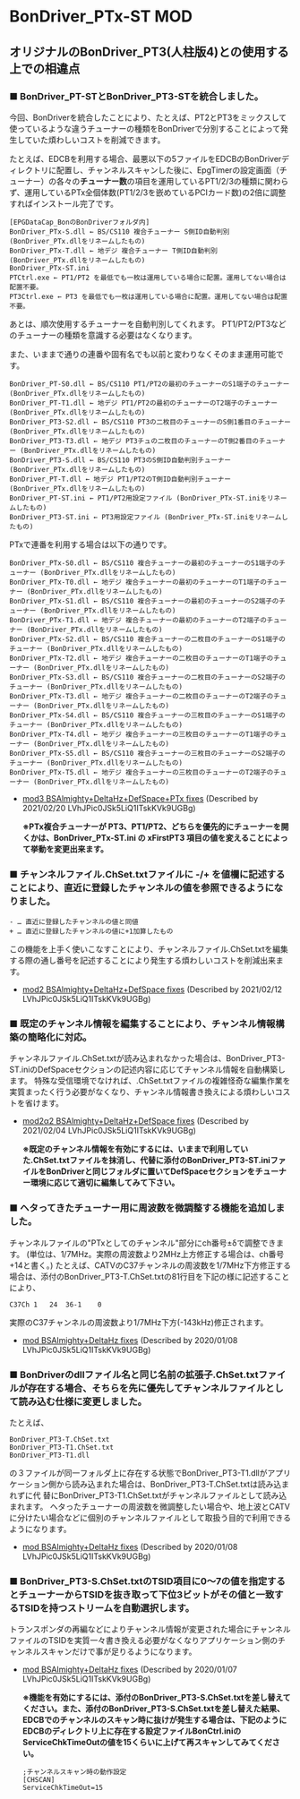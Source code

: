 # BonDriver_PTx-ST MOD

## オリジナルのBonDriver_PT3(人柱版4)との使用する上での相違点

### ■ BonDriver_PT-STとBonDriver_PT3-STを統合しました。

  今回、BonDriverを統合したことにより、たとえば、PT2とPT3をミックスして使っているような違うチューナーの種類をBonDriverで分別することによって発生していた煩わしいコストを削減できます。
  
  たとえば、EDCBを利用する場合、最悪以下の5ファイルをEDCBのBonDriverディレクトリに配置し、チャンネルスキャンした後に、EpgTimerの設定画面（チューナー）の各々の**チューナー数**の項目を運用しているPT1/2/3の種類に関わらず、運用しているPTx全個体数(PT1/2/3を嵌めているPCIカード数)の2倍に調整すればインストール完了です。
  ```
  [EPGDataCap_BonのBonDriverフォルダ内]
  BonDriver_PTx-S.dll ← BS/CS110 複合チューナー S側ID自動判別 (BonDriver_PTx.dllをリネームしたもの)
  BonDriver_PTx-T.dll ← 地デジ 複合チューナー T側ID自動判別 (BonDriver_PTx.dllをリネームしたもの)
  BonDriver_PTx-ST.ini
  PTCtrl.exe ← PT1/PT2 を最低でも一枚は運用している場合に配置。運用してない場合は配置不要。
  PT3Ctrl.exe ← PT3 を最低でも一枚は運用している場合に配置。運用してない場合は配置不要。
  ```
  あとは、順次使用するチューナーを自動判別してくれます。
  PT1/PT2/PT3などのチューナーの種類を意識する必要はなくなります。
  
  また、いままで通りの連番や固有名でも以前と変わりなくそのまま運用可能です。
  ```
  BonDriver_PT-S0.dll ← BS/CS110 PT1/PT2の最初のチューナーのS1端子のチューナー (BonDriver_PTx.dllをリネームしたもの)
  BonDriver_PT-T1.dll ← 地デジ PT1/PT2の最初のチューナーのT2端子のチューナー (BonDriver_PTx.dllをリネームしたもの)
  BonDriver_PT3-S2.dll ← BS/CS110 PT3の二枚目のチューナーのS側1番目のチューナー (BonDriver_PTx.dllをリネームしたもの)
  BonDriver_PT3-T3.dll ← 地デジ PT3チュの二枚目のチューナーのT側2番目のチューナー (BonDriver_PTx.dllをリネームしたもの)
  BonDriver_PT3-S.dll ← BS/CS110 PT3のS側ID自動判別チューナー (BonDriver_PTx.dllをリネームしたもの)
  BonDriver_PT-T.dll ← 地デジ PT1/PT2のT側ID自動判別チューナー (BonDriver_PTx.dllをリネームしたもの)
  BonDriver_PT-ST.ini ← PT1/PT2用設定ファイル (BonDriver_PTx-ST.iniをリネームしたもの)
  BonDriver_PT3-ST.ini ← PT3用設定ファイル (BonDriver_PTx-ST.iniをリネームしたもの)
  ```
  
  PTxで連番を利用する場合は以下の通りです。
  ```
  BonDriver_PTx-S0.dll ← BS/CS110 複合チューナーの最初のチューナーのS1端子のチューナー (BonDriver_PTx.dllをリネームしたもの)
  BonDriver_PTx-T0.dll ← 地デジ 複合チューナーの最初のチューナーのT1端子のチューナー (BonDriver_PTx.dllをリネームしたもの)
  BonDriver_PTx-S1.dll ← BS/CS110 複合チューナーの最初のチューナーのS2端子のチューナー (BonDriver_PTx.dllをリネームしたもの)
  BonDriver_PTx-T1.dll ← 地デジ 複合チューナーの最初のチューナーのT2端子のチューナー (BonDriver_PTx.dllをリネームしたもの)
  BonDriver_PTx-S2.dll ← BS/CS110 複合チューナーの二枚目のチューナーのS1端子のチューナー (BonDriver_PTx.dllをリネームしたもの)
  BonDriver_PTx-T2.dll ← 地デジ 複合チューナーの二枚目のチューナーのT1端子のチューナー (BonDriver_PTx.dllをリネームしたもの)
  BonDriver_PTx-S3.dll ← BS/CS110 複合チューナーの二枚目のチューナーのS2端子のチューナー (BonDriver_PTx.dllをリネームしたもの)
  BonDriver_PTx-T3.dll ← 地デジ 複合チューナーの二枚目のチューナーのT2端子のチューナー (BonDriver_PTx.dllをリネームしたもの)
  BonDriver_PTx-S4.dll ← BS/CS110 複合チューナーの三枚目のチューナーのS1端子のチューナー (BonDriver_PTx.dllをリネームしたもの)
  BonDriver_PTx-T4.dll ← 地デジ 複合チューナーの三枚目のチューナーのT1端子のチューナー (BonDriver_PTx.dllをリネームしたもの)
  BonDriver_PTx-S5.dll ← BS/CS110 複合チューナーの三枚目のチューナーのS2端子のチューナー (BonDriver_PTx.dllをリネームしたもの)
  BonDriver_PTx-T5.dll ← 地デジ 複合チューナーの三枚目のチューナーのT2端子のチューナー (BonDriver_PTx.dllをリネームしたもの)
  ```
  
  - [mod3 BSAlmighty+DeltaHz+DefSpace+PTx fixes](https://github.com/hyrolean/BonDriver_PTx-ST_mod/releases/tag/mod3)
    (Described by 2021/02/20 LVhJPic0JSk5LiQ1ITskKVk9UGBg)
  
    **※PTx複合チューナーが PT3、PT1/PT2、どちらを優先的にチューナーを開くかは、BonDriver_PTx-ST.ini の xFirstPT3 項目の値を変えることによって挙動を変更出来ます。**

### ■ チャンネルファイル.ChSet.txtファイルに -/+ を値欄に記述することにより、直近に登録したチャンネルの値を参照できるようになりました。

  ```
  - … 直近に登録したチャンネルの値と同値
  + … 直近に登録したチャンネルの値に+1加算したもの
  ```
  この機能を上手く使いこなすことにより、チャンネルファイル.ChSet.txtを編集する際の通し番号を記述することにより発生する煩わしいコストを削減出来ます。
  - [mod2 BSAlmighty+DeltaHz+DefSpace fixes](https://github.com/hyrolean/BonDriver_PT3-ST_mod/releases/tag/mod2)
    (Described by 2021/02/12 LVhJPic0JSk5LiQ1ITskKVk9UGBg)

### ■ 既定のチャンネル情報を編集することにより、チャンネル情報構築の簡略化に対応。

  チャンネルファイル.ChSet.txtが読み込まれなかった場合は、BonDriver_PT3-ST.iniのDefSpaceセクションの記述内容に応じてチャンネル情報を自動構築します。
  特殊な受信環境でなければ、.ChSet.txtファイルの複雑怪奇な編集作業を実質まったく行う必要がなくなり、チャンネル情報書き換えによる煩わしいコストを省けます。
  - [mod2α2 BSAlmighty+DeltaHz+DefSpace fixes](https://github.com/hyrolean/BonDriver_PT3-ST_mod/releases/tag/mod2_alpha2)
    (Described by 2021/02/04 LVhJPic0JSk5LiQ1ITskKVk9UGBg)
  
    **※既定のチャンネル情報を有効にするには、いままで利用していた.ChSet.txtファイルを抹消し、代替に添付のBonDriver_PT3-ST.iniファイルをBonDriverと同じフォルダに置いてDefSpaceセクションをチューナー環境に応じて適切に編集してみて下さい。**
  
### ■ ヘタってきたチューナー用に周波数を微調整する機能を追加しました。

  チャンネルファイルの"PTxとしてのチャンネル"部分にch番号±δで調整できます。
  (単位は、1/7MHz。実際の周波数より2MHz上方修正する場合は、ch番号+14と書く。)
  たとえば、CATVのC37チャンネルの周波数を1/7MHz下方修正する場合は、添付のBonDriver_PT3-T.ChSet.txtの81行目を下記の様に記述することにより、
  ```
  C37Ch	1	24	36-1	0
  ```
  実際のC37チャンネルの周波数より1/7MHz下方(-143kHz)修正されます。
  - [mod BSAlmighty+DeltaHz fixes](https://github.com/hyrolean/BonDriver_PT3-ST_mod/releases/tag/mod)
    (Described by 2020/01/08 LVhJPic0JSk5LiQ1ITskKVk9UGBg)

### ■ BonDriverのdllファイル名と同じ名前の拡張子.ChSet.txtファイルが存在する場合、そちらを先に優先してチャンネルファイルとして読み込む仕様に変更しました。

  たとえば、
  ```
  BonDriver_PT3-T.ChSet.txt
  BonDriver_PT3-T1.ChSet.txt
  BonDriver_PT3-T1.dll
  ```
  の３ファイルが同一フォルダ上に存在する状態でBonDriver_PT3-T1.dllがアプリケーション側から読み込まれた場合は、BonDriver_PT3-T.ChSet.txtは読み込まれずに代
  替にBonDriver_PT3-T1.ChSet.txtがチャンネルファイルとして読み込まれます。
  ヘタったチューナーの周波数を微調整したい場合や、地上波とCATVに分けたい場合などに個別のチャンネルファイルとして取扱う目的で利用できるようになります。
  - [mod BSAlmighty+DeltaHz fixes](https://github.com/hyrolean/BonDriver_PT3-ST_mod/releases/tag/mod)
    (Described by 2020/01/08 LVhJPic0JSk5LiQ1ITskKVk9UGBg)
    
### ■ BonDriver_PT3-S.ChSet.txtのTSID項目に0～7の値を指定するとチューナーからTSIDを抜き取って下位3ビットがその値と一致するTSIDを持つストリームを自動選択します。

  トランスポンダの再編などによりチャンネル情報が変更された場合にチャンネルファイルのTSIDを実質一々書き換える必要がなくなりアプリケーション側のチャンネルスキャンだけで事が足りるようになります。
  - [mod BSAlmighty+DeltaHz fixes](https://github.com/hyrolean/BonDriver_PT3-ST_mod/releases/tag/mod)
    (Described by 2020/01/07 LVhJPic0JSk5LiQ1ITskKVk9UGBg)
  
    **※機能を有効にするには、添付のBonDriver_PT3-S.ChSet.txtを差し替えてください。また、添付のBonDriver_PT3-S.ChSet.txtを差し替えた結果、EDCBでのチャンネルのスキャン時に抜けが発生する場合は、下記のようにEDCBのディレクトリ上に存在する設定ファイルBonCtrl.iniのServiceChkTimeOutの値を15くらいに上げて再スキャンしてみてください。**
    ```
    ;チャンネルスキャン時の動作設定
    [CHSCAN]
    ServiceChkTimeOut=15
    ```
